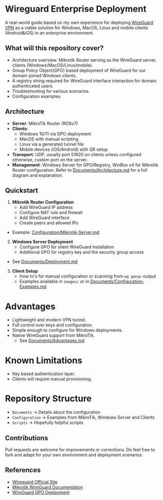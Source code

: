 # Wireguard Enterprise Deployment 

A real-world guide based on my own experience for deploying [WireGuard VPN](https://wireguard.com) as a viable solution for Windows, MacOS, Linux and mobile clients (Android&iOS) in an enterprise environment.

## What will this repository cover?

- Architecture overview: Mikrotik Router serving as the WireGuard server, clients (Windows/MacOS/Linux/mobile).
- Group Policy Object(GPO) based deployment of WireGuard for our domain-joined Windows clients.
- A registry string required for WireGuard interface interaction for domain authenticated users.
- Troubleshooting for various scenarios.
- Configuration examples.

## Architecture

- **Server**: MikroTik Router (ROSv7)
- **Clients**:
	- Windows 10/11 via GPO deployment
	- MacOS with manual scripting
	- Linux via a generated tunnel file
	- Mobile devices (iOS/Android) with QR setup
- **Transport**: UDP, usually port 51820 on clients unless configured otherwise, custom port on the server.
- **Management**: Windows Server for GPO/Registry, WinBox v4 for Mikrotik Router configuration.
Refer to [Documents/Architecture.md](https://github.com/ErlandAbazi/wireguard-enterprise-deployment/blob/main/Documents/Architecture.md) for a full diagram and explanation.

## Quickstart

1. **Mikrotik Router Configuration**
	- Add WireGuard IP address
	- Configure NAT rule and firewall
	- Add WireGuard interface
	- Create peers and allowed IPs
- Example: [Configuration/Mikrotik-Server.md](https://github.com/ErlandAbazi/wireguard-enterprise-deployment/blob/main/Configuration/Mikrotik-Server.md)

2. **Windows Server Deployment**
	- Configure GPO for silent WireGuard installation
	- Additional GPO for registry key and the security group access
- See [Documents/Deployment.md](https://github.com/ErlandAbazi/wireguard-enterprise-deployment/blob/main/Documents/Deployment.md)

3. **Client Setup**
	- How to's for manual configuration or scanning from `wg genqr` output
	- Examples available in `images/` or in [Documents/Configuration-Examples.md](https://github.com/ErlandAbazi/wireguard-enterprise-deployment/blob/main/Documents/Configuration-Examples.md)

# Advantages

- Lightweight and modern VPN tunnel.
- Full control over keys and configuration.
- Simple enough to configure for Windows deployments.
- Native WireGuard support from MikroTik.
	- See [Documents/Advantages.md](https://github.com/ErlandAbazi/wireguard-enterprise-deployment/blob/main/Documents/Advantages.md)

# Known Limitations

- Key based authentication layer.
- Clients will require manual provisioning.

# Repository Structure

- `Documents` -> Details about the configuration
- `Configuration` -> Examples from MikroTik, Windows Server and Clients
- `Scripts` -> Hopefully helpful scripts 

## Contributions 

Pull requests are welcome for improvements or corrections.
Do feel free to fork and adapt for your own environment and deployment scenarios.

## References

- [Wireguard Official Site](https://wireguard.com)
- [Mikrotik WireGuard Documentation](https://help.mikrotik.com/docs/spaces/ROS/pages/69664792/WireGuard)
 - [WireGuard GPO Deployment](https://github.com/WireGuard/wireguard-windows)
